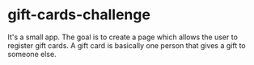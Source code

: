gift-cards-challenge
====================

It's a small app. The goal is to create a page which allows the user to register gift cards. A gift card is basically one person that gives a gift to someone else.